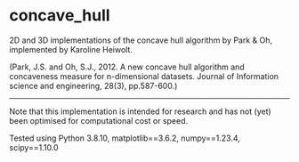 # concave_hull
2D and 3D implementations of the concave hull algorithm by Park &amp; Oh, implemented by Karoline Heiwolt.

(Park, J.S. and Oh, S.J., 2012. A new concave hull algorithm and concaveness measure for n-dimensional datasets. Journal of Information science and engineering, 28(3), pp.587-600.)

---

Note that this implementation is intended for research and has not (yet) been optimised for computational cost or speed.

Tested using Python 3.8.10, matplotlib==3.6.2, numpy==1.23.4, scipy==1.10.0